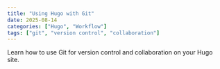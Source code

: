 ```yaml
---
title: "Using Hugo with Git"
date: 2025-08-14
categories: ["Hugo", "Workflow"]
tags: ["git", "version control", "collaboration"]
---
```


Learn how to use Git for version control and collaboration on your Hugo site.